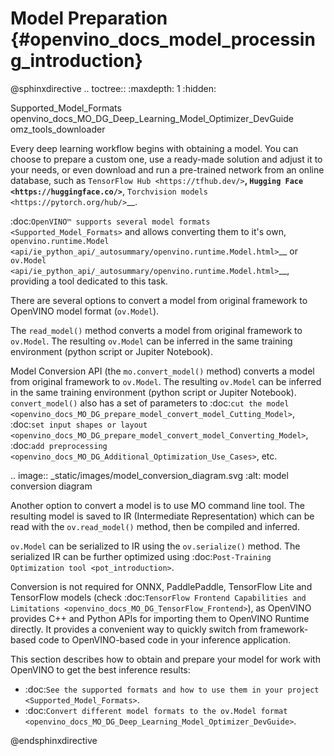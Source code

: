 # Model Preparation {#openvino_docs_model_processing_introduction}

@sphinxdirective
.. toctree::
   :maxdepth: 1
   :hidden:

   Supported_Model_Formats
   openvino_docs_MO_DG_Deep_Learning_Model_Optimizer_DevGuide
   omz_tools_downloader


Every deep learning workflow begins with obtaining a model. You can choose to prepare a custom one, use a ready-made solution and adjust it to your needs, or even download and run a pre-trained network from an online database, such as `TensorFlow Hub <https://tfhub.dev/>`__, `Hugging Face <https://huggingface.co/>`__, `Torchvision models <https://pytorch.org/hub/>`__.

:doc:`OpenVINO™ supports several model formats <Supported_Model_Formats>` and allows converting them to it's own, `openvino.runtime.Model <api/ie_python_api/_autosummary/openvino.runtime.Model.html>`__ or `ov.Model <api/ie_python_api/_autosummary/openvino.runtime.Model.html>`__, providing a tool dedicated to this task.

There are several options to convert a model from original framework to OpenVINO model format (``ov.Model``).

The ``read_model()`` method converts a model from original framework to ``ov.Model``. The resulting ``ov.Model`` can be inferred in the same training environment (python script or Jupiter Notebook).

Model Conversion API (the ``mo.convert_model()`` method) converts a model from original framework to ``ov.Model``. The resulting ``ov.Model`` can be inferred in the same training environment (python script or Jupiter Notebook). ``convert_model()`` also has a set of parameters to :doc:`cut the model <openvino_docs_MO_DG_prepare_model_convert_model_Cutting_Model>`, :doc:`set input shapes or layout <openvino_docs_MO_DG_prepare_model_convert_model_Converting_Model>`, :doc:`add preprocessing <openvino_docs_MO_DG_Additional_Optimization_Use_Cases>`, etc.

.. image:: _static/images/model_conversion_diagram.svg
   :alt: model conversion diagram

Another option to convert a model is to use MO command line tool. The resulting model is saved to IR (Intermediate Representation) which can be read with the ``ov.read_model()`` method, then be compiled and inferred.

``ov.Model`` can be serialized to IR using the ``ov.serialize()`` method. The serialized IR can be further optimized using :doc:`Post-Training Optimization tool <pot_introduction>`.

Conversion is not required for ONNX, PaddlePaddle, TensorFlow Lite and TensorFlow models (check :doc:`TensorFlow Frontend Capabilities and Limitations <openvino_docs_MO_DG_TensorFlow_Frontend>`), as OpenVINO provides C++ and Python APIs for importing them to OpenVINO Runtime directly. It provides a convenient way to quickly switch from framework-based code to OpenVINO-based code in your inference application.

This section describes how to obtain and prepare your model for work with OpenVINO to get the best inference results:

* :doc:`See the supported formats and how to use them in your project <Supported_Model_Formats>`.
* :doc:`Convert different model formats to the ov.Model format <openvino_docs_MO_DG_Deep_Learning_Model_Optimizer_DevGuide>`.


@endsphinxdirective
